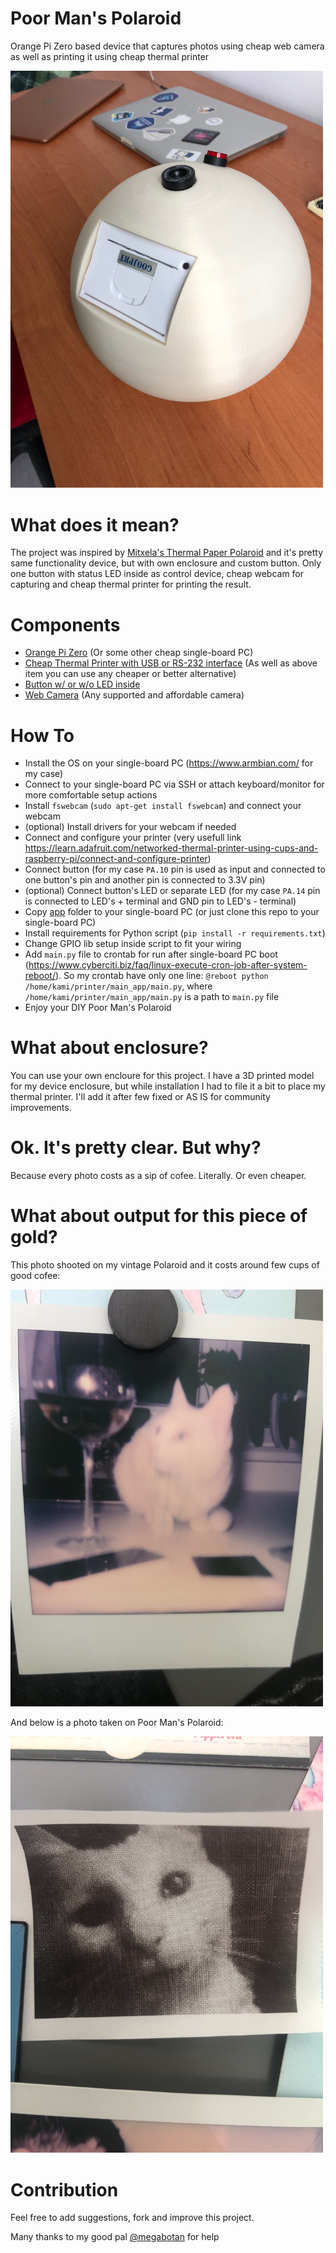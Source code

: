 # Poor Man's Polaroid
Orange Pi Zero based device that captures photos using cheap web camera as well as printing it using cheap thermal printer 

<img src="photos/enclosured-1.jpeg" width="500">

# What does it mean?
The project was inspired by [Mitxela's Thermal Paper Polaroid](https://mitxela.com/projects/thermal_paper_polaroid) and it's pretty same functionality device, but with own enclosure and custom button. Only one button with status LED inside as control device, cheap webcam for capturing and cheap thermal printer for printing the result.

# Components
- [Orange Pi Zero](https://ru.aliexpress.com/item/4000049806939.html) (Or some other cheap single-board PC)
- [Cheap Thermal Printer with USB or RS-232 interface](https://ru.aliexpress.com/item/4000022056557.html) (As well as above item you can use any cheaper or better alternative)
- [Button w/ or w/o LED inside](https://ru.aliexpress.com/item/32850614630.html)
- [Web Camera](defender-global.com/catalog/webcams/c-110-0-3mp-backlight-photo-button) (Any supported and affordable camera)

# How To
- Install the OS on your single-board PC (https://www.armbian.com/ for my case)
- Connect to your single-board PC via SSH or attach keyboard/monitor for more comfortable setup actions
- Install `fswebcam` (`sudo apt-get install fswebcam`) and connect your webcam
- (optional) Install drivers for your webcam if needed
- Connect and configure your printer (very usefull link https://learn.adafruit.com/networked-thermal-printer-using-cups-and-raspberry-pi/connect-and-configure-printer)
- Connect button (for my case `PA.10` pin is used as input and connected to one button's pin and another pin is connected to 3.3V pin)
- (optional) Connect button's LED or separate LED (for my case `PA.14` pin is connected to LED's + terminal and GND pin to LED's - terminal)
- Copy [app](app/) folder to your single-board PC (or just clone this repo to your single-board PC)
- Install requirements for Python script (`pip install -r requirements.txt`)
- Change GPIO lib setup inside script to fit your wiring
- Add `main.py` file to crontab for run after single-board PC boot (https://www.cyberciti.biz/faq/linux-execute-cron-job-after-system-reboot/). So my crontab have only one line: `@reboot python /home/kami/printer/main_app/main.py`, where `/home/kami/printer/main_app/main.py` is a path to `main.py` file
- Enjoy your DIY Poor Man's Polaroid

# What about enclosure?
You can use your own encloure for this project. I have a 3D printed model for my device enclosure, but while installation I had to file it a bit to place my thermal printer. I'll add it after few fixed or AS IS for community improvements.

# Ok. It's pretty clear. But why?
Because every photo costs as a sip of cofee. Literally. Or even cheaper.

# What about output for this piece of gold?
This photo shooted on my vintage Polaroid and it costs around few cups of good cofee:

<img src="photos/polaroid-phono.jpeg" width="500">

And below is a photo taken on Poor Man's Polaroid:

<img src="photos/poor-mans-polaroid-photo.jpeg" width="500">

# Contribution
Feel free to add suggestions, fork and improve this project.

Many thanks to my good pal [@megabotan](https://github.com/megabotan) for help

